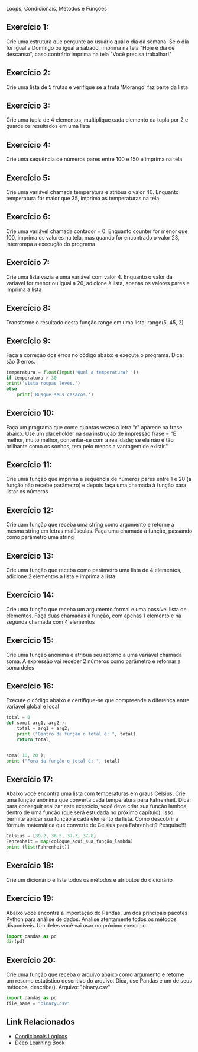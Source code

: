 Loops, Condicionais, Métodos e Funções

## Exercício 1:
Crie uma estrutura que pergunte ao usuário qual o dia da semana. Se o dia for igual a Domingo ou igual a sábado, imprima na tela "Hoje é dia de descanso", caso contrário imprima na tela "Você precisa trabalhar!"

## Exercício 2:
Crie uma lista de 5 frutas e verifique se a fruta 'Morango' faz parte da lista

## Exercício 3:
Crie uma tupla de 4 elementos, multiplique cada elemento da tupla por 2 e guarde os resultados em uma lista

## Exercício 4:
Crie uma sequência de números pares entre 100 e 150 e imprima na tela

## Exercício 5:
Crie uma variável chamada temperatura e atribua o valor 40. Enquanto temperatura for maior que 35, imprima as temperaturas na tela

## Exercício 6:
Crie uma variável chamada contador = 0. Enquanto counter for menor que 100, imprima os valores na tela, mas quando for encontrado o valor 23, interrompa a execução do programa

## Exercício 7:
Crie uma lista vazia e uma variável com valor 4. Enquanto o valor da variável for menor ou igual a 20, adicione à lista, apenas os valores pares e imprima a lista

## Exercício 8:
Transforme o resultado desta função range em uma lista: range(5, 45, 2)

## Exercício 9:
Faça a correção dos erros no código abaixo e execute o programa. Dica: são 3 erros.
```python
temperatura = float(input('Qual a temperatura? '))
if temperatura > 30
print('Vista roupas leves.')
else
    print('Busque seus casacos.')
```

## Exercício 10:
Faça um programa que conte quantas vezes a letra "r" aparece na frase abaixo. Use um placeholder na sua instrução de impressão
frase = "É melhor, muito melhor, contentar-se com a realidade; se ela não é tão brilhante como os sonhos, tem pelo menos a vantagem de existir."

## Exercício 11:
Crie uma função que imprima a sequência de números pares entre 1 e 20 (a função não recebe parâmetro) e depois faça uma chamada à função para listar os números

## Exercício 12:
Crie uam função que receba uma string como argumento e retorne a mesma string em letras maiúsculas. Faça uma chamada à função, passando como parâmetro uma string

## Exercício 13:
Crie uma função que receba como parâmetro uma lista de 4 elementos, adicione 2 elementos a lista e  imprima a lista

## Exercício 14:
Crie uma função que receba um argumento formal e uma possível lista de elementos. Faça duas chamadas à função, com apenas 1 elemento e na segunda chamada com 4 elementos

## Exercício 15:
Crie uma função anônima e atribua seu retorno a uma variável chamada soma. A expressão vai receber 2 números como parâmetro e retornar a soma deles

## Exercício 16:
Execute o código abaixo e certifique-se que compreende a diferença entre variável global e local
```python
total = 0
def soma( arg1, arg2 ):
    total = arg1 + arg2;
    print ("Dentro da função o total é: ", total)
    return total;


soma( 10, 20 );
print ("Fora da função o total é: ", total)
```

## Exercício 17:
Abaixo você encontra uma lista com temperaturas em graus Celsius. Crie uma função anônima que converta cada temperatura para Fahrenheit. Dica: para conseguir realizar este exercício, você deve criar sua função lambda, dentro de uma função  (que será estudada no próximo capítulo). Isso permite aplicar sua função a cada elemento da lista. Como descobrir a fórmula matemática que converte de Celsius para Fahrenheit? Pesquise!!!
```python
Celsius = [39.2, 36.5, 37.3, 37.8]
Fahrenheit = map(coloque_aqui_sua_função_lambda)
print (list(Fahrenheit))
```

## Exercício 18:
Crie um dicionário e liste todos os métodos e atributos do dicionário

## Exercício 19:
Abaixo você encontra a importação do Pandas, um dos principais pacotes Python para análise de dados. Analise atentamente todos os métodos disponíveis. Um deles você vai usar no próximo exercício.
```python
import pandas as pd
dir(pd)
```

## Exercício 20:
Crie uma função que receba o arquivo abaixo como argumento e retorne um resumo estatístico descritivo do arquivo. Dica, use Pandas e um de seus métodos, describe(). Arquivo: "binary.csv"
```python
import pandas as pd
file_name = "binary.csv"
```

## Link Relacionados
- [Condicionais Lógicos](http://www.unicamp.br/~chibeni/textosdidaticos/condicional.pdf)
- [Deep Learning Book](http://www.deeplearningbook.com.br/)
